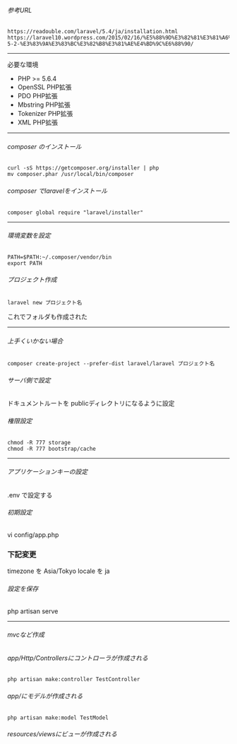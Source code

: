 ###### 参考URL 
    https://readouble.com/laravel/5.4/ja/installation.html
    https://laravel10.wordpress.com/2015/02/16/%E5%88%9D%E3%82%81%E3%81%A6%E3%81%AElaravel-5-2-%E3%83%9A%E3%83%BC%E3%82%B8%E3%81%AE%E4%BD%9C%E6%88%90/

---------

必要な環境

- PHP >= 5.6.4
- OpenSSL PHP拡張
- PDO PHP拡張
- Mbstring PHP拡張
- Tokenizer PHP拡張
- XML PHP拡張

---------

###### composer のインストール
    curl -sS https://getcomposer.org/installer | php
    mv composer.phar /usr/local/bin/composer

###### composer でlaravelをインストール
    composer global require "laravel/installer"

---------

###### 環境変数を設定
    PATH=$PATH:~/.composer/vendor/bin
    export PATH

###### プロジェクト作成
    laravel new プロジェクト名

これでフォルダも作成された

---------

###### 上手くいかない場合
    composer create-project --prefer-dist laravel/laravel プロジェクト名


###### サーバ側で設定
ドキュメントルートを publicディレクトリになるように設定

###### 権限設定
    chmod -R 777 storage
    chmod -R 777 bootstrap/cache

---------

###### アプリケーションキーの設定
.env で設定する

###### 初期設定
vi config/app.php

 ### 下記変更
 timezone を Asia/Tokyo
 locale を ja
 
###### 設定を保存
php artisan serve

---------

###### mvcなど作成
###### app/Http/Controllersにコントローラが作成される
    php artisan make:controller TestController

###### app/にモデルが作成される
    php artisan make:model TestModel

###### resources/viewsにビューが作成される



